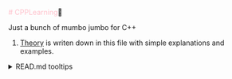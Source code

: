 <span style="color:pink"># CPPLearning</span>🩷

Just a bunch of mumbo jumbo for C++

1. [Theory](./Theory.cpp) is writen down in this file with simple explanations and examples.
<details>
  <summary>READ.md tooltips</summary>
  - `#L42` appended at the end of address for line jump
  - `![Alt text]` or `![Logo]` for images
  - `<pre></pre>` for multiline code
</details>
